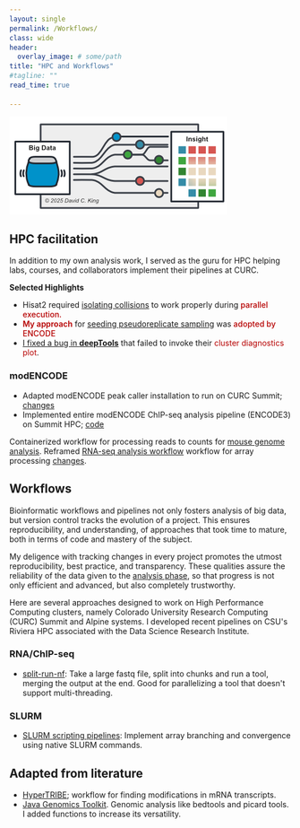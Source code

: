 ```yaml
---
layout: single
permalink: /Workflows/
class: wide
header:
  overlay_image: # some/path
title: "HPC and Workflows"
#tagline: ""
read_time: true

---
```


<img src="/assets/images/pipeline_dag_color.png" alt="Pipeline workflow figure">

## HPC facilitation

In addition to my own analysis work, I served as the guru for HPC helping labs, courses, and collaborators implement their pipelines at CURC.

**Selected Highlights**

* Hisat2 required [isolating collisions](https://github.com/meekrob/DSCI512_RNAseqAnalyzers/commit/0ae11a186533f7649a91b19c4b29b28866132ad4) to work properly during <span style="color: #b60000; font-weight: 500;">parallel execution.</span>
* <span style="color: #b60000; font-weight: 600;">My approach</span> for [seeding pseudoreplicate sampling](https://github.com/meekrob/onish-summit-pipelines/blame/f15580ccd4b9ba5b8e09a97710afe6e344181bc7/ENCODE3/2c_self-pseudoreplicates.sbatch#L36) was <span style="color: #b60000; font-weight: 500;">adopted by ENCODE</span>
* [I fixed a bug in **deepTools**](https://github.com/deeptools/deepTools/pull/1394) that failed to invoke their <span style="color: #b60000; font-weight: 400;">cluster diagnostics plot</span>.

### modENCODE

* Adapted modENCODE peak caller installation to run on CURC Summit; [changes](https://github.com/hms-dbmi/spp/compare/master...meekrob:spp:master?expand=1#commits_bucket)
* Implemented entire modENCODE ChIP-seq analysis pipeline (ENCODE3) on Summit HPC; [code](https://github.com/meekrob/onish-summit-pipelines/tree/master/ENCODE3)

Containerized workflow for processing reads to counts for [mouse genome analysis](https://github.com/erinosb/RNAseq_pipeline_mouse/compare/master...dkbiocode:RNAseq_pipeline_mouse:master?expand=1#commits_bucket).
Reframed [RNA-seq analysis workflow](https://github.com/dkbiocode/DSCI512_RNAseqAnalyzers) workflow for array processing 
[changes](https://github.com/erinosb/DSCI512_RNAseqAnalyzers/compare/master...dkbiocode:DSCI512_RNAseqAnalyzers:master?expand=1#commits_bucket).

## Workflows

Bioinformatic workflows and pipelines not only fosters analysis of big data, but version control tracks the evolution of a project. 
This ensures reproducibility, and understanding, of approaches that took time to mature, both in terms of code and mastery of the subject. 
 
My deligence with tracking changes in every project promotes the utmost reproducibility, best practice, and transparency. These qualities assure the reliability
of the data given to the [analysis phase](/Analysis), so that progress is not only efficient and advanced, but also completely trustworthy.
 
Here are several approaches designed to work on High Performance Computing clusters, namely Colorado University Research Computing (CURC) Summit and Alpine systems. I developed
recent pipelines on CSU's Riviera HPC associated with the Data Science Research Institute.



### RNA/ChIP-seq


* [split-run-nf](https://github.com/dkbiocode/split-run-nf): Take a large fastq file, split into chunks and run a tool, merging the output at the end. Good for parallelizing a tool that doesn't support multi-threading.


### SLURM

* [SLURM scripting pipelines](https://github.com/dkbiocode/slurm-scripting-pipelines): Implement array branching and convergence using native SLURM commands.

## Adapted from literature

* [HyperTRIBE](https://github.com/rosbashlab/HyperTRIBE/compare/master...meekrob:HyperTRIBE:master?expand=1#commits_bucket); workflow for finding modifications in mRNA transcripts.
* [Java Genomics Toolkit](https://github.com/timpalpant/java-genomics-toolkit/compare/master...meekrob:java-genomics-toolkit:master?expand=1#commits_bucket). Genomic analysis like bedtools and picard tools. I added functions to increase its versatility.

